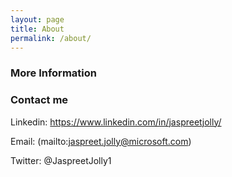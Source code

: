 ```yaml
---
layout: page
title: About
permalink: /about/
---
```

### More Information

### Contact me
Linkedin: https://www.linkedin.com/in/jaspreetjolly/

Email: (mailto:jaspreet.jolly@microsoft.com)

Twitter: @JaspreetJolly1
